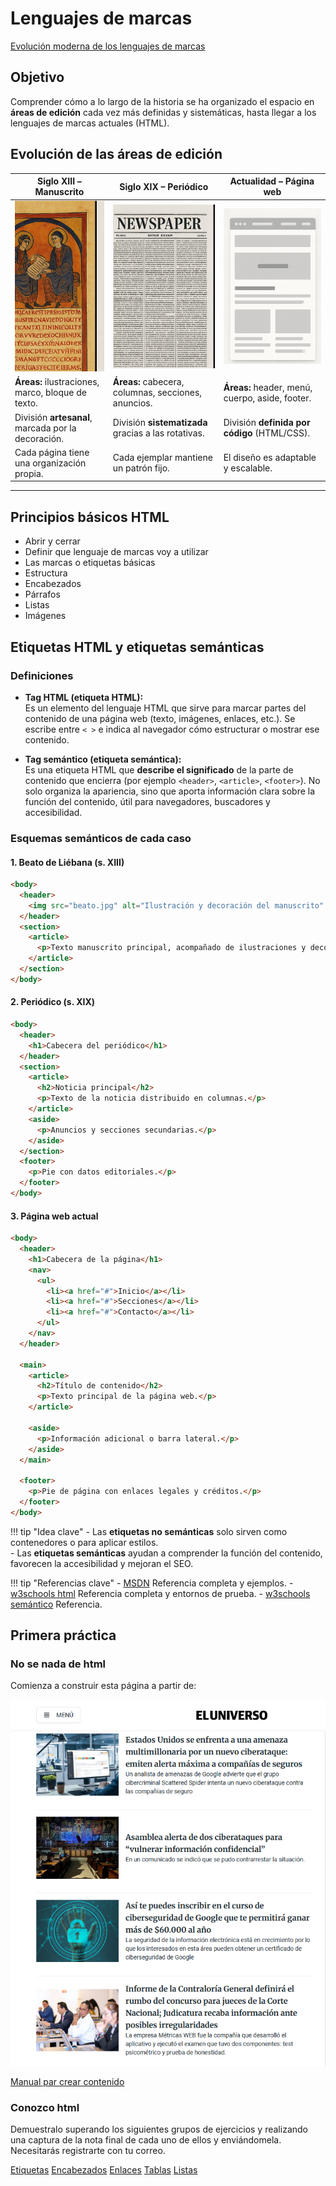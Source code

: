 # Lenguajes de marcas  

[Evolución moderna de los lenguajes de marcas](https://prezi.com/p/h2y_lr8ovm_7/evolucion-cronologica-de-los-lenguajes-de-marcas/)

## Objetivo

Comprender cómo a lo largo de la historia se ha organizado el espacio en **áreas de edición** cada vez más definidas y sistemáticas, hasta llegar a los lenguajes de marcas actuales (HTML).

## Evolución de las áreas de edición  

| **Siglo XIII – Manuscrito** | **Siglo XIX – Periódico** | **Actualidad – Página web** |
|------------------------------|---------------------------|-----------------------------|
| ![Evolución](img/evolucion1.png) | ![Evolución](img/evolucion2.png) | ![Evolución](img/evolucion3.png) |
| **Áreas:** ilustraciones, marco, bloque de texto. | **Áreas:** cabecera, columnas, secciones, anuncios. | **Áreas:** header, menú, cuerpo, aside, footer. |
| División **artesanal**, marcada por la decoración. | División **sistematizada** gracias a las rotativas. | División **definida por código** (HTML/CSS). |
| Cada página tiene una organización propia. | Cada ejemplar mantiene un patrón fijo. | El diseño es adaptable y escalable. |

---

## Principios básicos HTML

- Abrir y cerrar
- Definir que lenguaje de marcas voy a utilizar
- Las marcas o etiquetas básicas
- Estructura
- Encabezados
- Párrafos
- Listas
- Imágenes

## Etiquetas HTML y etiquetas semánticas

### Definiciones

- **Tag HTML (etiqueta HTML):**  
  Es un elemento del lenguaje HTML que sirve para marcar partes del contenido de una página web (texto, imágenes, enlaces, etc.). Se escribe entre `< >` e indica al navegador cómo estructurar o mostrar ese contenido.  

- **Tag semántico (etiqueta semántica):**  
  Es una etiqueta HTML que **describe el significado** de la parte de contenido que encierra (por ejemplo `<header>`, `<article>`, `<footer>`). No solo organiza la apariencia, sino que aporta información clara sobre la función del contenido, útil para navegadores, buscadores y accesibilidad.  

### Esquemas semánticos de cada caso

#### 1. Beato de Liébana (s. XIII)

```html
<body>
  <header>
    <img src="beato.jpg" alt="Ilustración y decoración del manuscrito" />
  </header>
  <section>
    <article>
      <p>Texto manuscrito principal, acompañado de ilustraciones y decoraciones.</p>
    </article>
  </section>
</body>
```

#### 2. Periódico (s. XIX)

```html
<body>
  <header>
    <h1>Cabecera del periódico</h1>
  </header>
  <section>
    <article>
      <h2>Noticia principal</h2>
      <p>Texto de la noticia distribuido en columnas.</p>
    </article>
    <aside>
      <p>Anuncios y secciones secundarias.</p>
    </aside>
  </section>
  <footer>
    <p>Pie con datos editoriales.</p>
  </footer>
</body>
```

#### 3. Página web actual

```html
<body>
  <header>
    <h1>Cabecera de la página</h1>
    <nav>
      <ul>
        <li><a href="#">Inicio</a></li>
        <li><a href="#">Secciones</a></li>
        <li><a href="#">Contacto</a></li>
      </ul>
    </nav>
  </header>

  <main>
    <article>
      <h2>Título de contenido</h2>
      <p>Texto principal de la página web.</p>
    </article>

    <aside>
      <p>Información adicional o barra lateral.</p>
    </aside>
  </main>

  <footer>
    <p>Pie de página con enlaces legales y créditos.</p>
  </footer>
</body>
```

!!! tip "Idea clave"
    - Las **etiquetas no semánticas** solo sirven como contenedores o para aplicar estilos.  
    - Las **etiquetas semánticas** ayudan a comprender la función del contenido, favorecen la accesibilidad y mejoran el SEO.


!!! tip "Referencias clave"
    - [MSDN](https://developer.mozilla.org/es/docs/Web/HTML/Reference) Referencia completa y ejemplos.
    - [w3schools html](https://www.w3schools.com/Html/html_elements.asp)  Referencia completa y entornos de prueba.
    - [w3schools semántico](https://www.w3schools.com/Html/html5_semantic_elements.asp)   Referencia.

## Primera práctica

### No se nada de html

Comienza a construir esta página a partir de:

![PrimeraPractica](img/primerapractica.png)

[Manual par crear contenido](https://developer.mozilla.org/es/docs/Learn_web_development/Getting_started/Your_first_website/Creating_the_content)

### Conozco html

Demuestralo superando los siguientes grupos de ejercicios y realizando una captura de la nota final de cada uno de ellos y enviándomela. Necesitarás registrarte con tu correo.

[Etiquetas](https://www.w3schools.com/html/exercise.asp?x=xrcise_elements1)
[Encabezados](https://www.w3schools.com/html/exercise.asp?x=xrcise_headings1)
[Enlaces](https://www.w3schools.com/html/exercise.asp?x=xrcise_links1)
[Tablas](https://www.w3schools.com/html/exercise.asp?x=xrcise_tables1)
[Listas](https://www.w3schools.com/html/exercise.asp?x=xrcise_lists_ordered1)